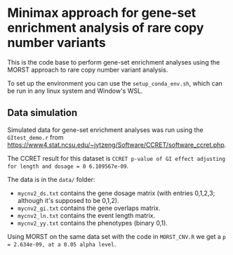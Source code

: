# Minimax approach for gene-set enrichment analysis of rare copy number variants

This is the code base to perform gene-set enrichment analyses using the MORST approach to rare copy number variant analysis. 

To set up the environment you can use the `setup_conda_env.sh`, which can be run in any linux system and Window's WSL. 

## Data simulation

Simulated data for gene-set enrichment analyses was run using the `GItest_demo.r` from <https://www4.stat.ncsu.edu/~jytzeng/Software/CCRET/software_ccret.php>.

The CCRET result for this dataset is `CCRET p-value of GI effect adjusting for length and dosage = 0 6.109567e-09`.

The data is in the `data/` folder:
* `mycnv2_ds.txt` contains the gene dosage matrix (with entries 0,1,2,3; although it's supposed to be 0,1,2).
* `mycnv2_gi.txt` contains the gene overlaps matrix.
* `mycnv2_ln.txt` contains the event length matrix. 
* `mycnv2_yy.txt` contains the phenotypes (binary 0,1). 


Using MORST on the same data set with the code in `MORST_CNV.R` we get a `p = 2.634e-09, at a 0.05 alpha level`. 